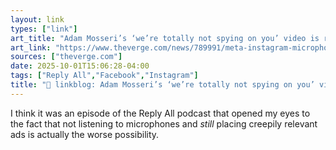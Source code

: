 ```yaml
---
layout: link
types: ["link"]
art_title: "Adam Mosseri’s ‘we’re totally not spying on you’ video is raising a lot of questions"
art_link: "https://www.theverge.com/news/789991/meta-instagram-microphone-listen-ads-targeting-adam-mosseri"
sources: ["theverge.com"]
date: 2025-10-01T15:06:28-04:00
tags: ["Reply All","Facebook","Instagram"]
title: "🔗 linkblog: Adam Mosseri’s ‘we’re totally not spying on you’ video is raising a lot of questions"
---
```

I think it was an episode of the Reply All podcast that opened my eyes to the fact that not listening to microphones and *still* placing creepily relevant ads is actually the worse possibility.